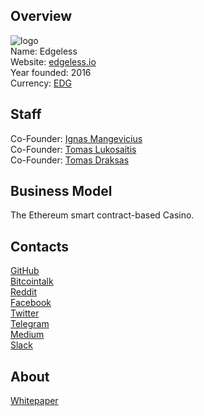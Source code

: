 ## Overview
![logo](../projects/logo/edgeless.png)  
Name: Edgeless  
Website: [edgeless.io](https://edgeless.io/)  
Year founded: 2016  
Currency: [EDG](https://coinmarketcap.com/assets/edgeless/)  
## Staff
Co-Founder: [Ignas Mangevicius](../people/ignas_mangevicius.md)  
Co-Founder: [Tomas Lukosaitis](../people/tomas_lukosaitis.md)  
Co-Founder: [Tomas Draksas](../people/tomas_draksas.md)
## Business Model
The Ethereum smart contract-based Casino.
## Contacts
[GitHub](https://github.com/EdgelessCasino/)  
[Bitcointalk](https://bitcointalk.org/index.php?topic=1718384.0)  
[Reddit](https://www.reddit.com/r/Edgeless/)  
[Facebook](https://www.facebook.com/EdgelessCasino/?fref=ts)  
[Twitter](https://twitter.com/edgelessproject)  
[Telegram](https://t.me/joinchat/AAAAAEBTy7K9KXQcQsyozQ)  
[Medium](https://medium.com/Edgeless)  
[Slack](https://slackin.edgeless.io/)  
## About 
[Whitepaper](https://github.com/EdgelessCasino/White_paper/blob/master/White_Paper.pdf)  
